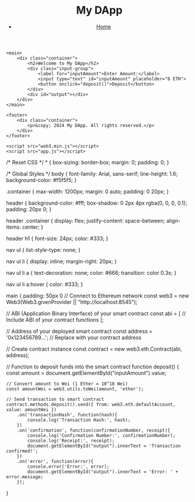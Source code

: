 <!DOCTYPE html>
<html lang="en">
<head>
    <meta charset="UTF-8">
    <meta name="viewport" content="width=device-width, initial-scale=1.0">
    <title>My DApp</title>
    <link rel="stylesheet" href="styles.css">
</head>
<body>
    <header>
        <div class="container">
            <h1>My DApp</h1>
            <nav>
                <ul>
                    <li><a href="#">Home</a></li>
                    <!-- Add more navigation links as needed -->
                </ul>
            </nav>
        </div>
    </header>

    <main>
        <div class="container">
            <h2>Welcome to My DApp</h2>
            <div class="input-group">
                <label for="inputAmount">Enter Amount:</label>
                <input type="text" id="inputAmount" placeholder="0 ETH">
                <button onclick="deposit()">Deposit</button>
            </div>
            <div id="output"></div>
        </div>
    </main>

    <footer>
        <div class="container">
            <p>&copy; 2024 My DApp. All rights reserved.</p>
        </div>
    </footer>

    <script src="web3.min.js"></script>
    <script src="app.js"></script>
</body>
</html>
/* Reset CSS */
* {
    box-sizing: border-box;
    margin: 0;
    padding: 0;
}

/* Global Styles */
body {
    font-family: Arial, sans-serif;
    line-height: 1.6;
    background-color: #f5f5f5;
}

.container {
    max-width: 1200px;
    margin: 0 auto;
    padding: 0 20px;
}

header {
    background-color: #fff;
    box-shadow: 0 2px 4px rgba(0, 0, 0, 0.1);
    padding: 20px 0;
}

header .container {
    display: flex;
    justify-content: space-between;
    align-items: center;
}

header h1 {
    font-size: 24px;
    color: #333;
}

nav ul {
    list-style-type: none;
}

nav ul li {
    display: inline;
    margin-right: 20px;
}

nav ul li a {
    text-decoration: none;
    color: #666;
    transition: color 0.3s;
}

nav ul li a:hover {
    color: #333;
}

main {
    padding: 50px 0
// Connect to Ethereum network
const web3 = new Web3(Web3.givenProvider || "http://localhost:8545");

// ABI (Application Binary Interface) of your smart contract
const abi = [
    // Include ABI of your contract functions
];

// Address of your deployed smart contract
const address = '0x123456789...'; // Replace with your contract address

// Create contract instance
const contract = new web3.eth.Contract(abi, address);

// Function to deposit funds into the smart contract
function deposit() {
    const amount = document.getElementById("inputAmount").value;
    
    // Convert amount to Wei (1 Ether = 10^18 Wei)
    const amountWei = web3.utils.toWei(amount, 'ether');
    
    // Send transaction to smart contract
    contract.methods.deposit().send({ from: web3.eth.defaultAccount, value: amountWei })
        .on('transactionHash', function(hash){
            console.log('Transaction Hash:', hash);
        })
        .on('confirmation', function(confirmationNumber, receipt){
            console.log('Confirmation Number:', confirmationNumber);
            console.log('Receipt:', receipt);
            document.getElementById("output").innerText = 'Transaction confirmed!';
        })
        .on('error', function(error){
            console.error('Error:', error);
            document.getElementById("output").innerText = 'Error: ' + error.message;
        });
}
